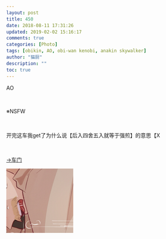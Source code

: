 ```yaml
---
layout: post
title: 450
date: 2018-08-11 17:31:26
updated: 2019-02-02 15:16:17
comments: true
categories: [Photo]
tags: [obikin, AO, obi-wan kenobi, anakin skywalker]
author: "猫厨"
description: ""
toc: true
---
```


<p>AO</p> 
<p>&nbsp;<br /></p> 
<p>※NSFW</p> 
<p>&nbsp;<br /></p> 
<p>开完这车我get了为什么说【后入四舍五入就等于强煎】的意思【X</p> 
<p>&nbsp;<br /></p> 
<p><a rel="nofollow" href="https://images-wixmp-ed30a86b8c4ca887773594c2.wixmp.com/intermediary/f/d97cf4c4-1f95-4c79-9e66-10b31d5fac97/dcyosaa-6352e36f-0e26-4eb8-9615-e832f058d01f.jpg" target="_blank"  >→车门</a></p>

![](https://raw.githubusercontent.com/alicewish/meowchain247/master/img_cVZNdzJtQk9JV2VjQzRmTHBTU0F5UkZhNEpNZVFZemZGcVc0RmVxMkZuVUg1MzhPWC9ncC9BPT0.png)